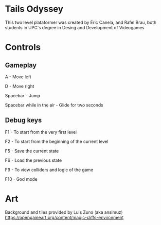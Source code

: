 # Tails Odyssey

This two level plataformer was created by Éric Canela, and Rafel Brau, 
both students in UPC's degree in Desing and Development of Videogames

# Controls
## Gameplay

A - Move left

D - Move right

Spacebar - Jump

Spacebar while in the air - Glide for two seconds

## Debug keys

F1 - To start from the very first level

F2 - To start from the beginning of the current level

F5 - Save the current state

F6 - Load the previous state

F9 - To view colliders and logic of the game

F10 - God mode


# Art

Background and tiles provided by Luis Zuno (aka ansimuz) https://opengameart.org/content/magic-cliffs-environment
